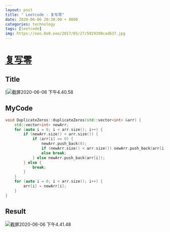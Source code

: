 ```yaml
---
layout: post
title: " Leetcode - 复写零"
date: 2020-06-06 20:30:00 + 0800
categories: technology
tags: [leetcode]
img: https://ooo.0o0.ooo/2017/05/27/5929398cad637.jpg
---
```

# [复写零](https://leetcode-cn.com/problems/duplicate-zeros/)

## Title

[![截屏2020-06-06 下午4.40.58](https://tva1.sinaimg.cn/large/007S8ZIlly1gfinslrggjj31080pk785.jpg)

## MyCode

```c++
void DuplicateZeros::duplicateZeros(std::vector<int> &arr) {
    std::vector<int> newArr;
    for (auto i = 0; i < arr.size(); i++) {
        if (newArr.size() < arr.size()) {
            if (arr[i] == 0) {
                newArr.push_back(0);
                if (newArr.size() < arr.size()) newArr.push_back(arr[i]);
                else break;
            } else newArr.push_back(arr[i]);
        } else {
            break;
        }
    }
    for (auto i = 0; i < arr.size(); i++) {
        arr[i] = newArr[i];
    }
}
```

## Result

![截屏2020-06-06 下午4.41.48](https://tva1.sinaimg.cn/large/007S8ZIlly1gfintm221aj30z80aojry.jpg)
